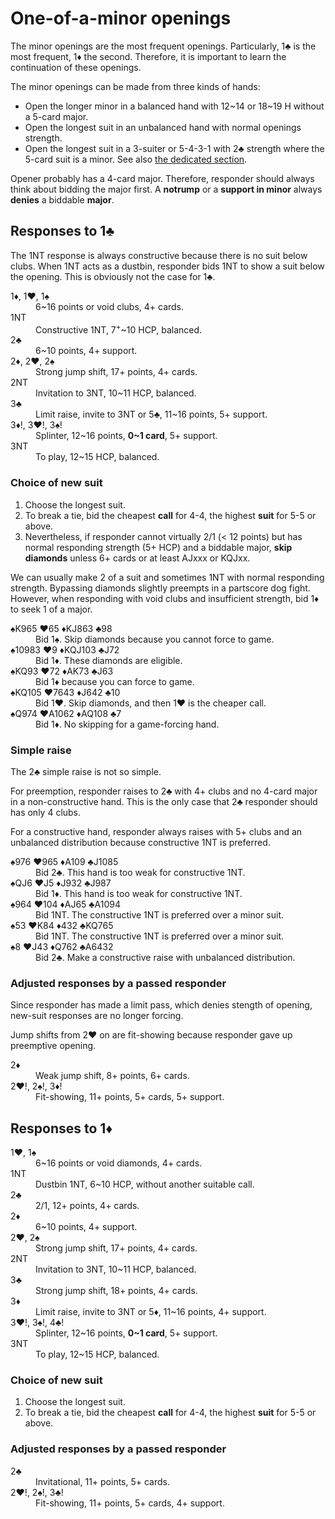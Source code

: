 One-of-a-minor openings
=======================
The minor openings are the most frequent openings.  Particularly, 1♣ is the
most frequent, 1♦ the second.  Therefore, it is important to learn the
continuation of these openings.

The minor openings can be made from three kinds of hands:

* Open the longer minor in a balanced hand with 12~14 or 18~19 H without a
  5-card major.
* Open the longest suit in an unbalanced hand with normal openings strength.
* Open the longest suit in a 3-suiter or 5-4-3-1 with 2♣ strength where the
  5-card suit is a minor.  See also [the dedicated section][big].

Opener probably has a 4-card major.  Therefore, responder should always think
about bidding the major first.  A **notrump** or a **support in minor** always
**denies** a biddable **major**.

[big]: openings.md#what-to-bid-with-a-big-hand

Responses to 1♣
---------------
The 1NT response is always constructive because there is no suit below clubs.
When 1NT acts as a dustbin, responder bids 1NT to show a suit below the
opening.  This is obviously not the case for 1♣.

<dl>
  <dt>1♦, 1♥, 1♠</dt>
  <dd>6~16 points or void clubs, 4+ cards.</dd>

  <dt>1NT</dt>
  <dd>Constructive 1NT, 7<sup>+</sup>~10 HCP, balanced.</dd>

  <dt>2♣</dt>
  <dd>6~10 points, 4+ support.</dd>

  <dt>2♦, 2♥, 2♠</dt>
  <dd>Strong jump shift, 17+ points, 4+ cards.</dd>

  <dt>2NT</dt>
  <dd>Invitation to 3NT, 10~11 HCP, balanced.</dd>

  <dt>3♣</dt>
  <dd>Limit raise, invite to 3NT or 5♣, 11~16 points, 5+ support.</dd>

  <dt>3♦!, 3♥!, 3♠!</dt>
  <dd>Splinter, 12~16 points, <strong>0~1 card</strong>, 5+ support.</dd>

  <dt>3NT</dt>
  <dd>To play, 12~15 HCP, balanced.</dd>
</dl>

### Choice of new suit ###
1. Choose the longest suit.
2. To break a tie, bid the cheapest **call** for 4-4, the highest **suit** for
   5-5 or above.
3. Nevertheless, if responder cannot virtually 2/1 (< 12 points) but has normal
   responding strength (5+ HCP) and a biddable major, **skip diamonds** unless
   6+ cards or at least AJxxx or KQJxx.

We can usually make 2 of a suit and sometimes 1NT with normal responding
strength.  Bypassing diamonds slightly preempts in a partscore dog fight.
However, when responding with void clubs and insufficient strength, bid
1♦ to seek 1 of a major.

<dl>
  <dt>♠K965 ♥65 ♦KJ863 ♣98</dt>
  <dd>Bid 1♠.  Skip diamonds because you cannot force to game.</dd>

  <dt>♠10983 ♥9 ♦KQJ103 ♣J72</dt>
  <dd>Bid 1♦.  These diamonds are eligible.</dd>

  <dt>♠KQ93 ♥72 ♦AK73 ♣J63</dt>
  <dd>Bid 1♦ because you can force to game.</dd>

  <dt>♠KQ105 ♥7643 ♦J642 ♣10</dt>
  <dd>Bid 1♥.  Skip diamonds, and then 1♥ is the cheaper call.</dd>

  <dt>♠Q974 ♥A1062 ♦AQ108 ♣7</dt>
  <dd>Bid 1♦.  No skipping for a game-forcing hand.</dd>
</dl>

### Simple raise ###
The 2♣ simple raise is not so simple.

For preemption, responder raises to 2♣ with 4+ clubs and no 4-card major in a
non-constructive hand.  This is the only case that 2♣ responder should has only
4 clubs.

For a constructive hand, responder always raises with 5+ clubs and an
unbalanced distribution because constructive 1NT is preferred.

<dl>
  <dt>♠976 ♥965 ♦A109 ♣J1085</dt>
  <dd>Bid 2♣.  This hand is too weak for constructive 1NT.</dd>

  <dt>♠QJ6 ♥J5 ♦J932 ♣J987</dt>
  <dd>Bid 1♦.  This hand is too weak for constructive 1NT.</dd>

  <dt>♠964 ♥104 ♦AJ65 ♣A1094</dt>
  <dd>Bid 1NT.  The constructive 1NT is preferred over a minor suit.</dd>

  <dt>♠53 ♥K84 ♦432 ♣KQ765</dt>
  <dd>Bid 1NT.  The constructive 1NT is preferred over a minor suit.</dd>

  <dt>♠8 ♥J43 ♦Q762 ♣A6432</dt>
  <dd>Bid 2♣.  Make a constructive raise with unbalanced distribution.</dd>
</dl>

### Adjusted responses by a passed responder ###
Since responder has made a limit pass, which denies stength of opening,
new-suit responses are no longer forcing.

Jump shifts from 2♥ on are fit-showing because responder gave up preemptive
opening.

<dl>
  <dt>2♦</dt>
  <dd>Weak jump shift, 8+ points, 6+ cards.</dd>

  <dt>2♥!, 2♠!, 3♦!</dt>
  <dd>Fit-showing, 11+ points, 5+ cards, 5+ support.</dd>
</dl>

Responses to 1♦
---------------
<dl>
  <dt>1♥, 1♠</dt>
  <dd>6~16 points or void diamonds, 4+ cards.</dd>

  <dt>1NT</dt>
  <dd>Dustbin 1NT, 6~10 HCP, without another suitable call.</dd>

  <dt>2♣</dt>
  <dd>2/1, 12+ points, 4+ cards.</dd>

  <dt>2♦</dt>
  <dd>6~10 points, 4+ support.</dd>

  <dt>2♥, 2♠</dt>
  <dd>Strong jump shift, 17+ points, 4+ cards.</dd>

  <dt>2NT</dt>
  <dd>Invitation to 3NT, 10~11 HCP, balanced.</dd>

  <dt>3♣</dt>
  <dd>Strong jump shift, 18+ points, 4+ cards.</dd>

  <dt>3♦</dt>
  <dd>Limit raise, invite to 3NT or 5♦, 11~16 points, 4+ support.</dd>

  <dt>3♥!, 3♠!, 4♣!</dt>
  <dd>Splinter, 12~16 points, <strong>0~1 card</strong>, 5+ support.</dd>

  <dt>3NT</dt>
  <dd>To play, 12~15 HCP, balanced.</dd>
</dl>

### Choice of new suit ###
1. Choose the longest suit.
2. To break a tie, bid the cheapest **call** for 4-4, the highest **suit** for
   5-5 or above.

### Adjusted responses by a passed responder ###
<dl>
  <dt>2♣</dt>
  <dd>Invitational, 11+ points, 5+ cards.</dd>

  <dt>2♥!, 2♠!, 3♣!</dt>
  <dd>Fit-showing, 11+ points, 5+ cards, 4+ support.</dd>
</dl>
